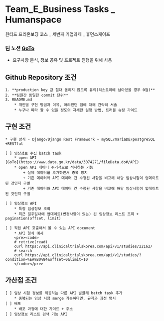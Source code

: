 # Team_E_Business Tasks _ Humanspace
원티드 프리온보딩 코스 _ 세번째 기업과제 _ 휴먼스케이프

### 팀 노션 [GoTo](https://rumbling-olive-af4.notion.site/Humanscape-6dd75da669644994bf73d34941e13735)
- 요구사항 분석, 정보 공유 및 프로젝트 진행을 위해 사용


## Github Repository 조건
    1. **production key 값 절대 올리지 않도록 유의(히스토리에 남아있을 경우 0점)**
    2. **팀원간 동일한 commit 단위**
    3. README.md
        * 개인별 구현 방법과 이유, 어려웠던 점에 대해 간략히 서술
        * 누구나 따라 할 수 있을 정도의 자세한 실행 방법, 트러블 슈팅 가이드

## 구현 조건
    * 구현 방식 - Django/Django Rest Framework + mySQL/mariaDB/postgreSQL +RESTful

    [ ] 임상정보 수집 batch task
        * open API
    [GoTo](https://www.data.go.kr/data/3074271/fileData.do#/API)
        * open API 데이터 주기적으로 적재하는 기능
            + 실제 데이터를 추가하면서 중복 방지
            + 기존 데이터와 API 데이터 간 수정된 사항을 비교해 해당 임상시험이 업데이트 된 것인지 구별
            + 기존 데이터와 API 데이터 간 수정된 사항을 비교해 해당 임상시험이 업데이트 된 것인지 구별

    [ ] 임상정보 API
        * 특정 임상정보 조회
        * 최근 일주일내에 업데이트(변경사항이 있는) 된 임상정보 리스트 조회 + pagination(offset, limit)

    [ ] 직접 API 호출해서 볼 수 있는 API document
        * API 형식 예시
        <pre><code>
        # retrive(read)
        curl https://api.clinicaltrialskorea.com/api/v1/studies/22162/
        # search
        curl https://api.clinicaltrialskorea.com/api/v1/studies/?condition=%EA%B0%84&offset=0&limit=10
        </code></pre>

## 가산점 조건
    [ ] 임상 시험 정보를 제공하는 다른 API 발굴해 batch task 추가
        * 중복되는 임상 시험 merge 가능하다면, 규칙과 과정 명시
    [ ] 배포
        * 배포 과정에 대한 가이드 + 주소
    [ ] 임상정보 리스트 검색 기능 API
